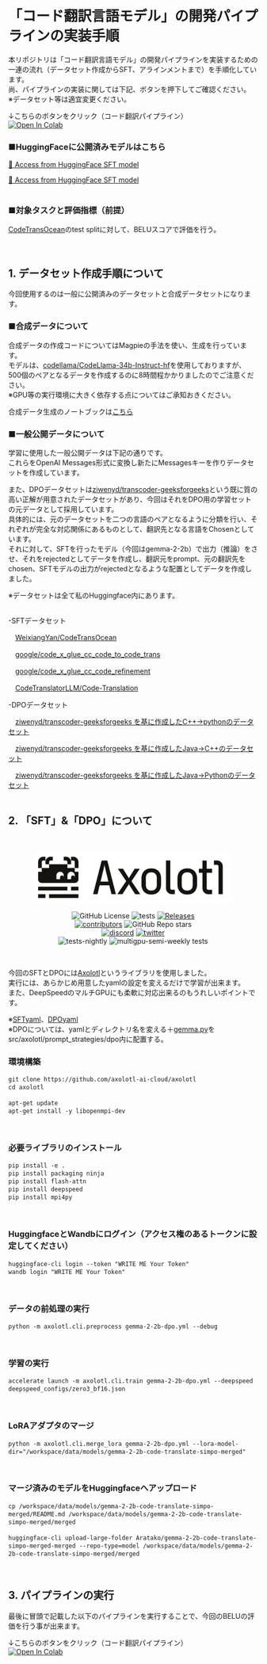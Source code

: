# 「コード翻訳言語モデル」の開発パイプラインの実装手順
本リポジトリは「コード翻訳言語モデル」の開発パイプラインを実装するための一連の流れ（データセット作成からSFT、アラインメントまで）を手順化しています。  
尚、パイプラインの実装に関しては下記、ボタンを押下してご確認ください。  
※データセット等は適宜変更ください。

↓こちらのボタンをクリック（コード翻訳パイプライン）  
[![Open In Colab](https://colab.research.google.com/assets/colab-badge.svg)](https://colab.research.google.com/github/kazukitakayamas/llm-code-translation-tasks/blob/main/BELU-score-vllm-inference.ipynb)
<br>

### ■HuggingFaceに公開済みモデルはこちら  

[🤗 Access from HuggingFace SFT model](https://huggingface.co/kazuyamaa/gemma-2-2b-sft-merged)
<br>

[🤗 Access from HuggingFace SFT model](kazuyamaa/gemma-2-2b-code-translate-dpo-merged)  
<br>

### ■対象タスクと評価指標（前提）
[CodeTransOcean](https://github.com/WeixiangYAN/CodeTransOcean)のtest splitに対して、BELUスコアで評価を行う。  
<br>
<br>

## 1. データセット作成手順について

今回使用するのは一般に公開済みのデータセットと合成データセットになります。
<br>

### ■合成データについて
合成データの作成コードについてはMagpieの手法を使い、生成を行っています。  
モデルは、[codellama/CodeLlama-34b-Instruct-hf](https://huggingface.co/codellama/CodeLlama-34b-Instruct-hf)を使用しておりますが、500個のペアとなるデータを作成するのに8時間程かかりましたのでご注意ください。  
※GPU等の実行環境に大きく依存する点についてはご承知おきください。

合成データ生成のノートブックは[こちら](https://github.com/kazukitakayamas/llm-code-translation-tasks/blob/main/datasets/magpie-code-translate.ipynb)
<br>

### ■一般公開データについて

学習に使用した一般公開データは下記の通りです。  
これらをOpenAI Messages形式に変換し新たにMessagesキーを作りデータセットを作成しています。

また、DPOデータセットは[ziwenyd/transcoder-geeksforgeeks](https://huggingface.co/datasets/ziwenyd/transcoder-geeksforgeeks)という既に質の高い正解が用意されたデータセットがあり、今回はそれをDPO用の学習セットの元データとして採用しています。  
具体的には、元のデータセットを二つの言語のペアとなるように分類を行い、それぞれが完全な対応関係にあるものとして、翻訳先となる言語をChosenとしています。  
それに対して、SFTを行ったモデル（今回はgemma-2-2b）で出力（推論）をさせ、それをrejectedとしてデータを作成し、翻訳元をprompt、元の翻訳先をchosen、SFTモデルの出力がrejectedとなるような配置としてデータを作成しました。
<br>

※データセットは全て私のHuggingface内にあります。  
<br>

 -SFTデータセット  

　[WeixiangYan/CodeTransOcean](https://huggingface.co/datasets/kazuyamaa/multi-language-messages-01)
<br>

　[google/code_x_glue_cc_code_to_code_trans](https://huggingface.co/datasets/kazuyamaa/code-translate-google_messages)
<br>

　[google/code_x_glue_cc_code_refinement](https://huggingface.co/datasets/kazuyamaa/code_x_glue_cc_code_refinement_messages)
<br>

　[CodeTranslatorLLM/Code-Translation](https://huggingface.co/datasets/kazuyamaa/CodeTranslatorLLM-Code-Translation_messages)
<br>

 -DPOデータセット  

　[ziwenyd/transcoder-geeksforgeeks を基に作成したC++→pythonのデータセット](https://huggingface.co/datasets/kazuyamaa/cpp-to-python-rlhf-dataset-ver01)
<br>

　[ziwenyd/transcoder-geeksforgeeks を基に作成したJava→C++のデータセット](https://huggingface.co/datasets/kazuyamaa/java-to-cpp-rlhf-dataset-ver01)
<br>

　[ziwenyd/transcoder-geeksforgeeks を基に作成したJava→Pythonのデータセット](https://huggingface.co/datasets/kazuyamaa/java-to-python-rlhf-dataset-ver01)
<br>
<br>

## 2. 「SFT」&「DPO」について
<br>

<p align="center">
    <picture>
        <source media="(prefers-color-scheme: dark)" srcset="https://raw.githubusercontent.com/axolotl-ai-cloud/axolotl/887513285d98132142bf5db2a74eb5e0928787f1/image/axolotl_logo_digital_white.svg">
        <source media="(prefers-color-scheme: light)" srcset="https://raw.githubusercontent.com/axolotl-ai-cloud/axolotl/887513285d98132142bf5db2a74eb5e0928787f1/image/axolotl_logo_digital_black.svg">
        <img alt="Axolotl" src="https://raw.githubusercontent.com/axolotl-ai-cloud/axolotl/887513285d98132142bf5db2a74eb5e0928787f1/image/axolotl_logo_digital_black.svg" width="400" height="104" style="max-width: 100%;">
    </picture>
</p>

<p align="center">
    <img src="https://img.shields.io/github/license/axolotl-ai-cloud/axolotl.svg?color=blue" alt="GitHub License">
    <img src="https://github.com/axolotl-ai-cloud/axolotl/actions/workflows/tests.yml/badge.svg" alt="tests">
    <a href="https://github.com/axolotl-ai-cloud/axolotl/releases"><img src="https://img.shields.io/github/release/axolotl-ai-cloud/axolotl.svg" alt="Releases"></a>
    <br/>
    <a href="https://github.com/axolotl-ai-cloud/axolotl/graphs/contributors"><img src="https://img.shields.io/github/contributors-anon/axolotl-ai-cloud/axolotl?color=yellow&style=flat-square" alt="contributors" style="height: 20px;"></a>
    <img src="https://img.shields.io/github/stars/axolotl-ai-cloud/axolotl" alt="GitHub Repo stars">
    <br/>
    <a href="https://discord.com/invite/HhrNrHJPRb"><img src="https://img.shields.io/badge/discord-7289da.svg?style=flat-square&logo=discord" alt="discord" style="height: 20px;"></a>
    <a href="https://twitter.com/axolotl_ai"><img src="https://img.shields.io/twitter/follow/axolotl_ai?style=social" alt="twitter" style="height: 20px;"></a>
    <br/>
    <img src="https://github.com/axolotl-ai-cloud/axolotl/actions/workflows/tests-nightly.yml/badge.svg" alt="tests-nightly">
    <img src="https://github.com/axolotl-ai-cloud/axolotl/actions/workflows/multi-gpu-e2e.yml/badge.svg" alt="multigpu-semi-weekly tests">
</p>
<br>

今回のSFTとDPOには[Axolotl](https://github.com/axolotl-ai-cloud/axolotl)というライブラリを使用しました。  
実行には、あらかじめ用意したyamlの設定を変えるだけで学習が出来ます。  
また、DeepSpeedのマルチGPUにも柔軟に対応出来るのもうれしいポイントです。  

※[SFTyaml](https://github.com/kazukitakayamas/llm-code-translation-tasks/blob/main/sft/gemma-2-2b-config.yml)、[DPOyaml](https://github.com/kazukitakayamas/llm-code-translation-tasks/blob/main/dpo/gemma-2-2b-dpo.yml)  
※DPOについては、yamlとディレクトリ名を変える＋[gemma.py](https://github.com/kazukitakayamas/llm-code-translation-tasks/blob/main/dpo/gemma.py)をsrc/axolotl/prompt_strategies/dpo内に配置する。
<br>

### 環境構築
```
git clone https://github.com/axolotl-ai-cloud/axolotl
cd axolotl

apt-get update
apt-get install -y libopenmpi-dev
```
<br>

### 必要ライブラリのインストール
```
pip install -e .
pip install packaging ninja
pip install flash-attn
pip install deepspeed
pip install mpi4py
```
<br>

### HuggingfaceとWandbにログイン（アクセス権のあるトークンに設定してください）
```
huggingface-cli login --token "WRITE ME Your Token"
wandb login "WRITE ME Your Token"
```
<br>

### データの前処理の実行
```
python -m axolotl.cli.preprocess gemma-2-2b-dpo.yml --debug
```
<br>

### 学習の実行
```
accelerate launch -m axolotl.cli.train gemma-2-2b-dpo.yml --deepspeed deepspeed_configs/zero3_bf16.json
```
<br>

### LoRAアダプタのマージ
```
python -m axolotl.cli.merge_lora gemma-2-2b-dpo.yml --lora-model-dir="/workspace/data/models/gemma-2-2b-code-translate-simpo-merged"
```
<br>

### マージ済みのモデルをHuggingfaceへアップロード
```
cp /workspace/data/models/gemma-2-2b-code-translate-simpo-merged/README.md /workspace/data/models/gemma-2-2b-code-translate-simpo-merged/merged

huggingface-cli upload-large-folder Aratako/gemma-2-2b-code-translate-simpo-merged-merged --repo-type=model /workspace/data/models/gemma-2-2b-code-translate-simpo-merged/merged
```
<br>

## 3. パイプラインの実行
最後に冒頭で記載した以下のパイプラインを実行することで、今回のBELUの評価を行う事が出来ます。

↓こちらのボタンをクリック（コード翻訳パイプライン）  
[![Open In Colab](https://colab.research.google.com/assets/colab-badge.svg)](https://colab.research.google.com/github/kazukitakayamas/llm-code-translation-tasks/blob/main/BELU-score-vllm-inference.ipynb)
